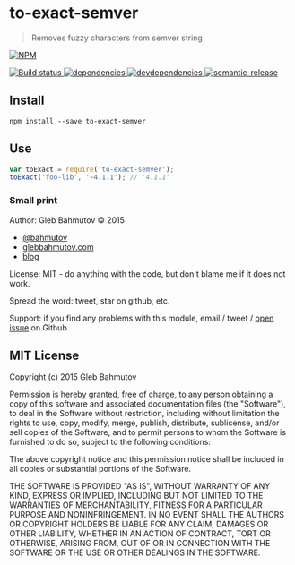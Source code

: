 # to-exact-semver

> Removes fuzzy characters from semver string

[![NPM][to-exact-semver-icon] ][to-exact-semver-url]

[![Build status][to-exact-semver-ci-image] ][to-exact-semver-ci-url]
[![dependencies][to-exact-semver-dependencies-image] ][to-exact-semver-dependencies-url]
[![devdependencies][to-exact-semver-devdependencies-image] ][to-exact-semver-devdependencies-url]
[![semantic-release][semantic-image] ][semantic-url]

## Install

    npm install --save to-exact-semver

## Use

```js
var toExact = require('to-exact-semver');
toExact('foo-lib', '~4.1.1'); // '4.1.1'
```

### Small print

Author: Gleb Bahmutov &copy; 2015

* [@bahmutov](https://twitter.com/bahmutov)
* [glebbahmutov.com](http://glebbahmutov.com)
* [blog](http://glebbahmutov.com/blog/)

License: MIT - do anything with the code, but don't blame me if it does not work.

Spread the word: tweet, star on github, etc.

Support: if you find any problems with this module, email / tweet /
[open issue](https://github.com/bahmutov/to-exact-semver/issues) on Github

## MIT License

Copyright (c) 2015 Gleb Bahmutov

Permission is hereby granted, free of charge, to any person
obtaining a copy of this software and associated documentation
files (the "Software"), to deal in the Software without
restriction, including without limitation the rights to use,
copy, modify, merge, publish, distribute, sublicense, and/or sell
copies of the Software, and to permit persons to whom the
Software is furnished to do so, subject to the following
conditions:

The above copyright notice and this permission notice shall be
included in all copies or substantial portions of the Software.

THE SOFTWARE IS PROVIDED "AS IS", WITHOUT WARRANTY OF ANY KIND,
EXPRESS OR IMPLIED, INCLUDING BUT NOT LIMITED TO THE WARRANTIES
OF MERCHANTABILITY, FITNESS FOR A PARTICULAR PURPOSE AND
NONINFRINGEMENT. IN NO EVENT SHALL THE AUTHORS OR COPYRIGHT
HOLDERS BE LIABLE FOR ANY CLAIM, DAMAGES OR OTHER LIABILITY,
WHETHER IN AN ACTION OF CONTRACT, TORT OR OTHERWISE, ARISING
FROM, OUT OF OR IN CONNECTION WITH THE SOFTWARE OR THE USE OR
OTHER DEALINGS IN THE SOFTWARE.

[to-exact-semver-icon]: https://nodei.co/npm/to-exact-semver.png?downloads=true
[to-exact-semver-url]: https://npmjs.org/package/to-exact-semver
[to-exact-semver-ci-image]: https://travis-ci.org/bahmutov/to-exact-semver.png?branch=master
[to-exact-semver-ci-url]: https://travis-ci.org/bahmutov/to-exact-semver
[to-exact-semver-dependencies-image]: https://david-dm.org/bahmutov/to-exact-semver.png
[to-exact-semver-dependencies-url]: https://david-dm.org/bahmutov/to-exact-semver
[to-exact-semver-devdependencies-image]: https://david-dm.org/bahmutov/to-exact-semver/dev-status.png
[to-exact-semver-devdependencies-url]: https://david-dm.org/bahmutov/to-exact-semver#info=devDependencies
[semantic-image]: https://img.shields.io/badge/%20%20%F0%9F%93%A6%F0%9F%9A%80-semantic--release-e10079.svg
[semantic-url]: https://github.com/semantic-release/semantic-release



